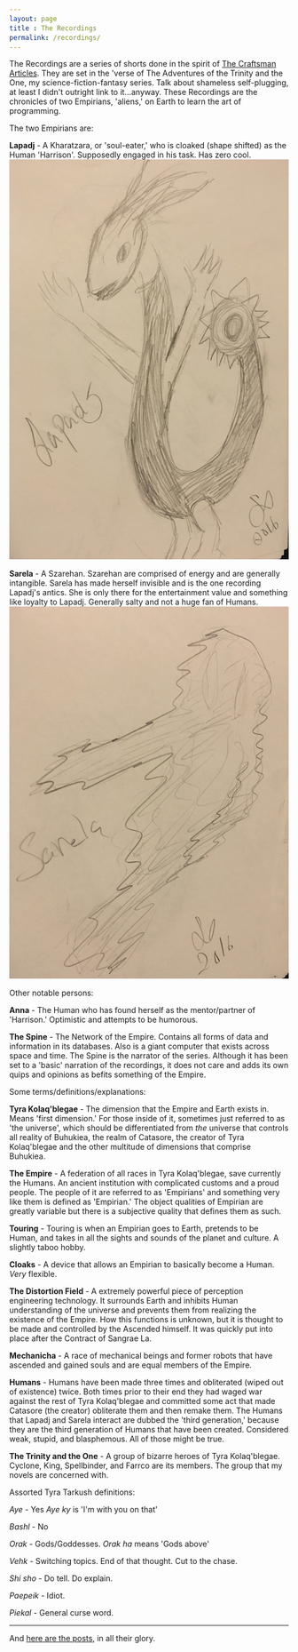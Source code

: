 ```yaml
---
layout: page
title : The Recordings
permalink: /recordings/
---
```


The Recordings are a series of shorts done in the spirit of [The Craftsman Articles](https://github.com/sensui/the-craftsman-book/tree/master/). They are set in the 'verse of The Adventures of the Trinity and the One, my science-fiction-fantasy series. Talk about shameless self-plugging, at least I didn't outright link to it...anyway. These Recordings are the chronicles of two Empirians, 'aliens,' on Earth to learn the art of programming.

The two Empirians are:

**Lapadj** - A Kharatzara, or 'soul-eater,' who is cloaked (shape shifted) as the Human 'Harrison'. Supposedly engaged in his task. Has zero cool. ![Lapadj](/assets/post-images/Lapadj.JPG)

**Sarela** - A Szarehan. Szarehan are comprised of energy and are generally intangible. Sarela has made herself invisible and is the one recording Lapadj's antics. She is only there for the entertainment value and something like loyalty to Lapadj. Generally salty and not a huge fan of Humans. ![Sarela](/assets/post-images/Sarela.JPG)

Other notable persons:

**Anna** - The Human who has found herself as the mentor/partner of 'Harrison.' Optimistic and attempts to be humorous.

**The Spine** - The Network of the Empire. Contains all forms of data and information in its databases. Also is a giant computer that exists across space and time. The Spine is the narrator of the series. Although it has been set to a 'basic' narration of the recordings, it does not care and adds its own quips and opinions as befits something of the Empire.

Some terms/definitions/explanations:

**Tyra Kolaq'blegae** - The dimension that the Empire and Earth exists in. Means 'first dimension.' For those inside of it, sometimes just referred to as 'the universe', which should be differentiated from *the* universe that controls all reality of Buhukiea, the realm of Catasore, the creator of Tyra Kolaq'blegae and the other multitude of dimensions that comprise Buhukiea.

**The Empire** - A federation of all races in Tyra Kolaq'blegae, save currently the Humans. An ancient institution with complicated customs and a proud people. The people of it are referred to as 'Empirians' and something very like them is defined as 'Empirian.' The object qualities of Empirian are greatly variable but there is a subjective quality that defines them as such.

**Touring** - Touring is when an Empirian goes to Earth, pretends to be Human, and takes in all the sights and sounds of the planet and culture. A slightly taboo hobby.

**Cloaks** - A device that allows an Empirian to basically become a Human. *Very* flexible.

**The Distortion Field** - A extremely powerful piece of perception engineering technology. It surrounds Earth and inhibits Human understanding of the universe and prevents them from realizing the existence of the Empire. How this functions is unknown, but it is thought to be made and controlled by the Ascended himself. It was quickly put into place after the Contract of Sangrae La.

**Mechanicha** - A race of mechanical beings and former robots that have ascended and gained souls and are equal members of the Empire.

**Humans** - Humans have been made three times and obliterated (wiped out of existence) twice. Both times prior to their end they had waged war against the rest of Tyra Kolaq'blegae and committed some act that made Catasore (the creator) obliterate them and then remake them. The Humans that Lapadj and Sarela interact are dubbed the 'third generation,' because they are the third generation of Humans that have been created. Considered weak, stupid, and blasphemous. All of those might be true.

**The Trinity and the One** - A group of bizarre heroes of Tyra Kolaq'blegae. Cyclone, King, Spellbinder, and Farrco are its members. The group that my novels are concerned with.

Assorted Tyra Tarkush definitions:

*Aye* - Yes *Aye ky* is 'I'm with you on that'

*Bashl* - No

*Orak* - Gods/Goddesses. *Orak ha* means 'Gods above'

*Vehk* - Switching topics. End of that thought. Cut to the chase.

*Shi sho* - Do tell. Do explain.

*Paepeik* - Idiot.

*Piekal* - General curse word.

---

And [here are the posts](/recordings-archive/), in all their glory.
